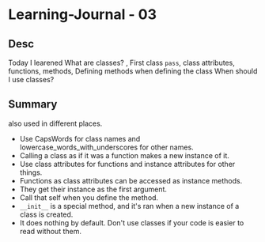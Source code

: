 # Learning-Journal - 03

## Desc

Today I learened
What are classes?
, First class `pass`, 
class attributes, functions, methods, Defining methods when defining the class
When should I use classes?

## Summary 

 also used in different places.
- Use CapsWords for class names and lowercase_words_with_underscores for other names. 
- Calling a class as if it was a function makes a new instance of it.
- Use class attributes for functions and instance attributes for other things.
- Functions as class attributes can be accessed as instance methods. 
- They get their instance as the first argument. 
- Call that self when you define the method.
- `__init__` is a special method, and it's ran when a new instance of a class is created.
- It does nothing by default.
Don't use classes if your code is easier to read without them.


